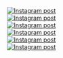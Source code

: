 <a href='https://www.instagram.com/reel/DKKGUz5uBij/' target='_blank' class="w-1/3 md:w-1/6 p-2 instagram-post group" rel="noopener noreferrer">
  <div class="w-full h-56 md:h-96 overflow-hidden rounded-lg shadow-lg transition-all duration-300 group-hover:shadow-xl">
    <img
      class="w-full h-full object-cover transition-all duration-300 transform group-hover:scale-110 group-hover:brightness-75"
      src='https://scontent-iad3-1.cdninstagram.com/v/t51.75761-15/500517041_18050983424599456_5115604251588183150_n.jpg?stp=dst-jpg_e35_tt6&_nc_cat=110&ccb=1-7&_nc_sid=18de74&_nc_ohc=Ef3J5Up9sfcQ7kNvwGSp-jE&_nc_oc=AdlqfHSqShFqKzp0BuQGl3o4DEWf8FtwU_cuR1cgLJBnkdQ7DcohUPtjVYC82tp27aM&_nc_zt=23&_nc_ht=scontent-iad3-1.cdninstagram.com&edm=ANo9K5cEAAAA&_nc_gid=ZkkovT417LETFrc90oNVIA&oh=00_AfKm5drnaRspGWxKLGuXMfU4riEiewIIZY9-wnoHilHyOA&oe=68417278'
      alt='Instagram post' />
  </div>
</a><a href='https://www.instagram.com/reel/DJjbLLjAgWo/' target='_blank' class="w-1/3 md:w-1/6 p-2 instagram-post group" rel="noopener noreferrer">
  <div class="w-full h-56 md:h-96 overflow-hidden rounded-lg shadow-lg transition-all duration-300 group-hover:shadow-xl">
    <img
      class="w-full h-full object-cover transition-all duration-300 transform group-hover:scale-110 group-hover:brightness-75"
      src='https://scontent-iad3-1.cdninstagram.com/v/t51.71878-15/497129199_730518746012344_4997391659445521851_n.jpg?stp=dst-jpg_e35_tt6&_nc_cat=102&ccb=1-7&_nc_sid=18de74&_nc_ohc=OHB7QW50fuYQ7kNvwHCp3pv&_nc_oc=AdlNKWkT85zkuGbk3DLrcLmqBa0qRDARkqXTtV0TlNosgiAXfDreMWhaIf3X_lKlvLc&_nc_zt=23&_nc_ht=scontent-iad3-1.cdninstagram.com&edm=ANo9K5cEAAAA&_nc_gid=ZkkovT417LETFrc90oNVIA&oh=00_AfIOIsIshC9vBL_m9e79BALS7mWvO4zjdweCxRRYQEo1fA&oe=68418BA6'
      alt='Instagram post' />
  </div>
</a><a href='https://www.instagram.com/reel/DJJrIpHADDa/' target='_blank' class="w-1/3 md:w-1/6 p-2 instagram-post group" rel="noopener noreferrer">
  <div class="w-full h-56 md:h-96 overflow-hidden rounded-lg shadow-lg transition-all duration-300 group-hover:shadow-xl">
    <img
      class="w-full h-full object-cover transition-all duration-300 transform group-hover:scale-110 group-hover:brightness-75"
      src='https://scontent-iad3-1.cdninstagram.com/v/t51.75761-15/495106734_18048150836599456_468150126490263189_n.jpg?stp=dst-jpg_e35_tt6&_nc_cat=102&ccb=1-7&_nc_sid=18de74&_nc_ohc=JD-nvSlx2_wQ7kNvwEnUHpg&_nc_oc=AdndMYoYRNXUeqzAwvSr0MWtOSDad3AcawIgUN_9AGww9EOjugNaFBSnOPI4-k6itPA&_nc_zt=23&_nc_ht=scontent-iad3-1.cdninstagram.com&edm=ANo9K5cEAAAA&_nc_gid=ZkkovT417LETFrc90oNVIA&oh=00_AfK2AgUb_kM9ddvaT4XjQLUMz4dERZXefnFgSnQhuIE2mQ&oe=68418A2D'
      alt='Instagram post' />
  </div>
</a><a href='https://www.instagram.com/p/DIsG_m-JkbK/' target='_blank' class="w-1/3 md:w-1/6 p-2 instagram-post group" rel="noopener noreferrer">
  <div class="w-full h-56 md:h-96 overflow-hidden rounded-lg shadow-lg transition-all duration-300 group-hover:shadow-xl">
    <img
      class="w-full h-full object-cover transition-all duration-300 transform group-hover:scale-110 group-hover:brightness-75"
      src='https://scontent-iad3-1.cdninstagram.com/v/t51.75761-15/491516694_18046928528599456_2212692696207573577_n.webp?stp=dst-jpg_e35_tt6&_nc_cat=110&ccb=1-7&_nc_sid=18de74&_nc_ohc=8LHmKs3yxSwQ7kNvwHdjTJm&_nc_oc=Adksb3ak-kYcDVXMblnsNv-sgZoUIL-Uprp5HgqqBsOXFUfkQLRzJV_mEUVkkuJcZF0&_nc_zt=23&_nc_ht=scontent-iad3-1.cdninstagram.com&edm=ANo9K5cEAAAA&_nc_gid=ZkkovT417LETFrc90oNVIA&oh=00_AfL-yjr3JVTFE6V_W2LBpSXRNWooyr_w7d23nudUKEt01g&oe=6841623E'
      alt='Instagram post' />
  </div>
</a><a href='https://www.instagram.com/reel/DIJpNT7J2yq/' target='_blank' class="w-1/3 md:w-1/6 p-2 instagram-post group" rel="noopener noreferrer">
  <div class="w-full h-56 md:h-96 overflow-hidden rounded-lg shadow-lg transition-all duration-300 group-hover:shadow-xl">
    <img
      class="w-full h-full object-cover transition-all duration-300 transform group-hover:scale-110 group-hover:brightness-75"
      src='https://scontent-iad3-2.cdninstagram.com/v/t51.75761-15/488498654_18045546503599456_8800936693111261454_n.jpg?stp=dst-jpg_e35_tt6&_nc_cat=111&ccb=1-7&_nc_sid=18de74&_nc_ohc=EvC7ZcV-rEkQ7kNvwE3COcn&_nc_oc=AdmLHkc_qZNrNINll1Fm--RSJGqtgrHcjTRglqg5jkXcUknYRA4_b1cNjlhxlpHbQVc&_nc_zt=23&_nc_ht=scontent-iad3-2.cdninstagram.com&edm=ANo9K5cEAAAA&_nc_gid=ZkkovT417LETFrc90oNVIA&oh=00_AfKMcDsbcpPTaIhL4mTGs7vohdcN0NQ0ICP0bmbGVe7KRw&oe=68418073'
      alt='Instagram post' />
  </div>
</a><a href='https://www.instagram.com/reel/DHs0uCzuPnJ/' target='_blank' class="w-1/3 md:w-1/6 p-2 instagram-post group" rel="noopener noreferrer">
  <div class="w-full h-56 md:h-96 overflow-hidden rounded-lg shadow-lg transition-all duration-300 group-hover:shadow-xl">
    <img
      class="w-full h-full object-cover transition-all duration-300 transform group-hover:scale-110 group-hover:brightness-75"
      src='https://scontent-iad3-1.cdninstagram.com/v/t51.75761-15/486631479_18044333018599456_8549485560596836314_n.jpg?stp=dst-jpg_e35_tt6&_nc_cat=110&ccb=1-7&_nc_sid=18de74&_nc_ohc=QMLTdSoQgtcQ7kNvwHzOvF5&_nc_oc=AdmmUgk6SB2YtLoglAn1PqIMiSp7JR0swjLti1gOmCRVrMTXR16lCqr12cedGx4xLeQ&_nc_zt=23&_nc_ht=scontent-iad3-1.cdninstagram.com&edm=ANo9K5cEAAAA&_nc_gid=ZkkovT417LETFrc90oNVIA&oh=00_AfI2_bXt4XLyN8guT4bsQhLI9rHyXaoaB9ONSTUcHuYGQQ&oe=68416BCA'
      alt='Instagram post' />
  </div>
</a>